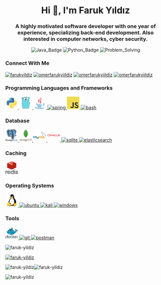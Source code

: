 <h1 align="center">Hi 👋, I'm Faruk Yıldız</h1>
<h3 align="center">A highly motivated software developer with one year of experience, specializing back-end development. Also interested in computer networks, cyber security.</h3>

<div align="center">
<img src="https://hrcdn.net/fcore/assets/generated-badges/java_level_3_stars_5_linkedin-76cbc0ca6b.png" alt="Java_Badge" width="200" display="inline"/>
<img src="https://hrcdn.net/fcore/assets/generated-badges/python_level_3_stars_5_linkedin-f25f994a6e.png" alt="Python_Badge" width="200"/>
<img src="https://hrcdn.net/fcore/assets/generated-badges/problem-solving_level_3_stars_5_linkedin-87839cf294.png" alt="Problem_Solving" width="200"/>
</div>


<h3 align="left">Connect With Me</h3>
<p align="left">
<a href="https://linkedin.com/in/farukyildiz" target="blank"><img align="center" src="https://raw.githubusercontent.com/rahuldkjain/github-profile-readme-generator/master/src/images/icons/Social/linked-in-alt.svg" alt="farukyildiz" height="30" width="40" /></a>
<a href="mailto:omerfarukyiildiz@gmail.com" target="blank"><img align="center" src="https://upload.wikimedia.org/wikipedia/commons/thumb/7/7e/Gmail_icon_%282020%29.svg/1024px-Gmail_icon_%282020%29.svg.png" alt="omerfarukyiildiz" height="30" width="40" /></a>
<a href="https://www.hackerrank.com/omerfarukyiildiz" target="blank"><img align="center" src="https://raw.githubusercontent.com/rahuldkjain/github-profile-readme-generator/master/src/images/icons/Social/hackerrank.svg" alt="omerfarukyiildiz" height="30" width="40" /></a>
<a href="https://tryhackme.com/p/farukyildiz" target="blank"><img align="center" src="https://onurgule.com.tr/wp-content/uploads/2021/07/THMlogo.png" alt="omerfarukyiildiz" height="30" /></a>
</p>

<h3 align="left">Programming Languages and Frameworks</h3>
<p align="left"> 
<a href="https://www.python.org" target="_blank" rel="noreferrer"> 
<img src="https://raw.githubusercontent.com/devicons/devicon/master/icons/python/python-original.svg" alt="python" width="40" height="40"/> 
</a>
<a href="https://golang.org" target="_blank" rel="noreferrer"> 
<img src="https://raw.githubusercontent.com/devicons/devicon/master/icons/go/go-original.svg" alt="go" width="40" height="40"/> 
</a>
<a href="https://www.java.com" target="_blank" rel="noreferrer"> 
<img src="https://raw.githubusercontent.com/devicons/devicon/master/icons/java/java-original.svg" alt="java" width="40" height="40"/>
</a>
<a href="https://spring.io/" target="_blank" rel="noreferrer"> 
<img src="https://www.vectorlogo.zone/logos/springio/springio-icon.svg" alt="spring" width="40" height="40"/> 
</a>
<a href="https://developer.mozilla.org/en-US/docs/Web/JavaScript" target="_blank" rel="noreferrer"> 
<img src="https://raw.githubusercontent.com/devicons/devicon/master/icons/javascript/javascript-original.svg" alt="javascript" width="40" height="40"/> 
</a> 
<a href="https://www.gnu.org/software/bash/" target="_blank" rel="noreferrer"> 
<img src="https://www.vectorlogo.zone/logos/gnu_bash/gnu_bash-icon.svg" alt="bash" width="40" height="40"/> 
</a>
</p>
<h3 align="left">Database</h3>
<p align="left">
<a href="https://www.postgresql.org" target="_blank" rel="noreferrer"> 
<img src="https://raw.githubusercontent.com/devicons/devicon/master/icons/postgresql/postgresql-original-wordmark.svg" alt="postgresql" width="40" height="40"/> 
</a>
<a href="https://www.mongodb.com/" target="_blank" rel="noreferrer"> 
<img src="https://raw.githubusercontent.com/devicons/devicon/master/icons/mongodb/mongodb-original-wordmark.svg" alt="mongodb" width="40" height="40"/> 
</a> 
<a href="https://www.mysql.com/" target="_blank" rel="noreferrer"> 
<img src="https://raw.githubusercontent.com/devicons/devicon/master/icons/mysql/mysql-original-wordmark.svg" alt="mysql" width="40" height="40"/> 
</a> 
<a href="https://www.oracle.com/" target="_blank" rel="noreferrer"> 
<img src="https://raw.githubusercontent.com/devicons/devicon/master/icons/oracle/oracle-original.svg" alt="oracle" width="40" height="40"/> 
</a> 
<a href="https://www.sqlite.org/" target="_blank" rel="noreferrer"> 
<img src="https://www.vectorlogo.zone/logos/sqlite/sqlite-icon.svg" alt="sqlite" width="40" height="40"/> 
</a>
<a href="https://www.elastic.co" target="_blank" rel="noreferrer"> 
<img src="https://www.vectorlogo.zone/logos/elastic/elastic-icon.svg" alt="elasticsearch" width="40" height="40"/> 
</a> 
</p>
<h3 align="left">Caching</h3>
<p align="left">
<a href="https://redis.io" target="_blank" rel="noreferrer"> 
<img src="https://raw.githubusercontent.com/devicons/devicon/master/icons/redis/redis-original-wordmark.svg" alt="redis" width="40" height="40"/> 
</a>
</p>
<h3 align="left">Operating Systems</h3>
<p align="left">
<a href="https://www.linux.org/" target="_blank" rel="noreferrer"> 
<img src="https://raw.githubusercontent.com/devicons/devicon/master/icons/linux/linux-original.svg" alt="linux" width="40" height="40"/> 
</a>
<a href="https://ubuntu.com" target="_blank" rel="noreferrer"> 
<img src="https://cdn.iconscout.com/icon/free/png-256/free-ubuntu-17-1175077.png" alt="ubuntu" width="40" height="40"/> 
</a>
<a href="https://www.kali.org/" target="_blank" rel="noreferrer"> 
<img src="https://www.svgrepo.com/show/330767/kalilinux.svg" alt="kali" width="40" height="40"/> 
</a>
<a href="https://www.microsoft.com/" target="_blank" rel="noreferrer"> 
<img src="https://cdn.iconscout.com/icon/free/png-256/free-windows-221-1175066.png" alt="windows" width="40" height="40"/> 
</a>
</p>
<h3 align="left">Tools</h3>
<p align="left">
<a href="https://www.docker.com/" target="_blank" rel="noreferrer"> 
<img src="https://raw.githubusercontent.com/devicons/devicon/master/icons/docker/docker-original-wordmark.svg" alt="docker" width="40" height="40"/> 
</a> 
<a href="https://git-scm.com/" target="_blank" rel="noreferrer"> 
<img src="https://www.vectorlogo.zone/logos/git-scm/git-scm-icon.svg" alt="git" width="40" height="40"/> 
</a>  
<a href="https://postman.com" target="_blank" rel="noreferrer"> 
<img src="https://www.vectorlogo.zone/logos/getpostman/getpostman-icon.svg" alt="postman" width="40" height="40"/> 
</a> 
</p>


<p><img src="https://github-readme-stats.vercel.app/api/top-langs?username=faruk-yildiz&show_icons=true&locale=en&layout=compact" alt="faruk-yildiz" /></p>

<p align="left"> <a href="https://github.com/ryo-ma/github-profile-trophy"><img src="https://github-profile-trophy.vercel.app/?username=faruk-yildiz" alt="faruk-yildiz" /></a> </p>

<div style="display: flex; flex-direction: row;">
<img align="center" src="https://github-readme-streak-stats.herokuapp.com/?user=faruk-yildiz&" alt="faruk-yildiz" />
<img align="center" src="https://github-readme-stats.vercel.app/api?username=faruk-yildiz&show_icons=true&locale=en"  alt="faruk-yildiz" />
</div>

<p style="margin:2 0 0 0;" align="left"><img src="https://komarev.com/ghpvc/?username=faruk-yildiz&label=Profile%20views&color=0e75b6&style=flat" alt="faruk-yildiz" /></p>
